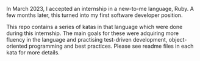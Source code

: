 In March 2023, I accepted an internship in a new-to-me language, Ruby. A few months later, this turned into my first software developer position.

This repo contains a series of katas in that language which were done during this internship. The main goals for these were adquiring more fluency in the language and practising test-driven development, object-oriented programming and best practices. Please see readme files in each kata for more details.